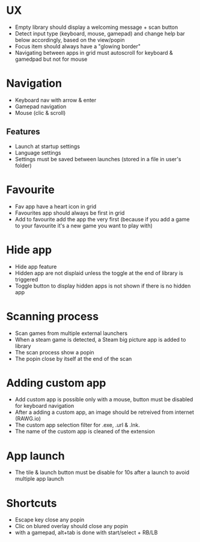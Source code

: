 
# UX
- Empty library should display a welcoming message + scan button
- Detect input type (keyboard, mouse, gamepad) and change help bar below accordingly, based on the view/popin
- Focus item should always have a "glowing border"
- Navigating between apps in grid must autoscroll for keyboard & gamedpad but not for mouse

# Navigation
- Keyboard nav with arrow & enter
- Gamepad navigation
- Mouse (clic & scroll)

## Features
- Launch at startup settings
- Language settings
- Settings must be saved between launches (stored in a file in user's folder)

# Favourite
- Fav app have a heart icon in grid
- Favourites app should always be first in grid
- Add to favourite add the app the very first (because if you add a game to your favourite it's a new game you want to play with)

# Hide app
- Hide app feature
- Hidden app are not displaid unless the toggle at the end of library is triggered
- Toggle button to display hidden apps is not shown if there is no hidden app

# Scanning process
- Scan games from multiple external launchers
- When a steam game is detected, a Steam big picture app is added to library
- The scan process show a popin
- The popin close by itself at the end of the scan

# Adding custom app
- Add custom app is possible only with a mouse, button must be disabled for keyboard navigation
- After a adding a custom app, an image should be retreived from internet (RAWG.io)
- The custom app selection filter for .exe, .url & .lnk.
- The name of the custom app is cleaned of the extension

# App launch
- The tile & launch button must be disable for 10s after a launch to avoid multiple app launch

# Shortcuts
- Escape key close any popin
- Clic on blured overlay should close any popin
- with a gamepad, alt+tab is done with start/select + RB/LB